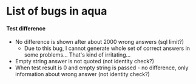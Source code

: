 # List of bugs in aqua

#### Test difference
 - No difference is shown after about 2000 wrong answers (sql limit?)
   - Due to this bug, I cannot generate whole set of correct answers in some problems... That's kind of irritating...
 - Empty string answer is not quoted (not identity check?)
 - When test result is 0 and empty string is passed - no difference, only information about wrong answer (not identity check?)
